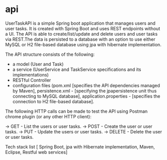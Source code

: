 # api
UserTaskAPI is a simple Spring boot application that manages users and user tasks. It is created with Spring Boot and uses REST endpoints without a UI. The API is able to create/list/update and delete users and user tasks via REST.The data is persisted to a database with an option to use either MySQL or H2 file-based database using jpa with hibernate implementation. 

The API structure consists of the following:
- a model (User and Task)
- a service (UserService and TaskService specifications and its implementations)
- RESTful Controller
- configuration files (pom.xml [specifies the API dependencies managed by Maven], 
persistence.xml - [specifying the jpapersistence unit thus connecting to MySQL database], 
application.properties - [specifies the connection to H2 file-based database].

The following HTTP calls can be made to test the API using Postman chrome plugin (or any other HTTP client):

-> GET - List the users or user tasks.
-> POST - Create the user or user tasks.
-> PUT - Update the users or user tasks.
-> DELETE - Delete the user or user tasks.

Tech stack list [ Spring Boot, jpa with Hibernate implementation, Maven, Eclipse, Restful web services] 

